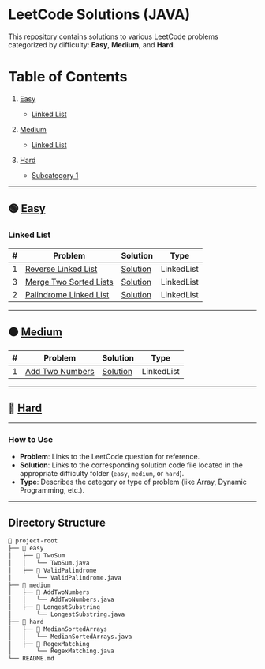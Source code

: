 # LeetCode Solutions (JAVA)

This repository contains solutions to various LeetCode problems categorized by difficulty: **Easy**, **Medium**, and **Hard**.

# Table of Contents

1. [Easy](#-easy)

   - [Linked List](#linked-list)

2. [Medium](#-medium)

   - [Linked List](#linked-list)

3. [Hard](#-hard)

   - [Subcategory 1](#hard-subcategory-1)

---

## 🟢 [Easy](easy)

### Linked List

| #   | Problem                                                                                     | Solution                                              | Type       |
| --- | ------------------------------------------------------------------------------------------- | ----------------------------------------------------- | ---------- |
| 1   | [Reverse Linked List](https://leetcode.com/problems/reverse-linked-list/description/)       | [Solution](easy/reverse-linked-list/Solution.java)    | LinkedList |
| 3   | [Merge Two Sorted Lists](https://leetcode.com/problems/merge-two-sorted-lists/description/) | [Solution](easy/merge-two-sorted-lists/Solution.java) | LinkedList |
| 2   | [Palindrome Linked List](https://leetcode.com/problems/palindrome-linked-list/description/) | [Solution](easy/palindrome-linked-list/Solution.java) | LinkedList |

---

## 🟠 [Medium](medium)

| #   | Problem                                                           | Solution                                         | Type       |
| --- | ----------------------------------------------------------------- | ------------------------------------------------ | ---------- |
| 1   | [Add Two Numbers](https://leetcode.com/problems/add-two-numbers/) | [Solution](medium/add-two-numbers/Solution.java) | LinkedList |

---

## 🔴 [Hard](hard)

---

### How to Use

- **Problem**: Links to the LeetCode question for reference.
- **Solution**: Links to the corresponding solution code file located in the appropriate difficulty folder (`easy`, `medium`, or `hard`).
- **Type**: Describes the category or type of problem (like Array, Dynamic Programming, etc.).

---

## Directory Structure

```bash
📂 project-root
├── 📂 easy
│   ├── 📂 TwoSum
│   │   └── TwoSum.java
│   ├── 📂 ValidPalindrome
│       └── ValidPalindrome.java
├── 📂 medium
│   ├── 📂 AddTwoNumbers
│   │   └── AddTwoNumbers.java
│   ├── 📂 LongestSubstring
│       └── LongestSubstring.java
├── 📂 hard
│   ├── 📂 MedianSortedArrays
│   │   └── MedianSortedArrays.java
│   ├── 📂 RegexMatching
│       └── RegexMatching.java
└── README.md
```
